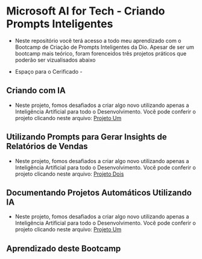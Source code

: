 # Microsoft AI for Tech - Criando Prompts Inteligentes
- Neste repositório você terá acesso a todo meu aprendizado com o Bootcamp de Criação de Prompts Inteligentes da Dio. Apesar de ser um bootcamp mais teórico, foram forenceidos três projetos práticos que poderão ser vizualisados abaixo

- Espaço para o Cerificado -

## Criando com IA
- Neste projeto, fomos desafiados a criar algo novo utilizando apenas a Inteligência Artificial para todo o Desenvolvimento. Você pode conferir o projeto clicando neste arquivo: [Projeto Um](https://github.com/DantinhasMD/Bootcamp_Dio---Prompts/tree/master/Projeto%20Um)

## Utilizando Prompts para Gerar Insights de Relatórios de Vendas
- Neste projeto, fomos desafiados a criar algo novo utilizando apenas a Inteligência Artificial para todo o Desenvolvimento. Você pode conferir o projeto clicando neste arquivo: [Projeto Dois](https://github.com/DantinhasMD/Bootcamp_Dio---Prompts/tree/master/Projeto%20Dois)

## Documentando Projetos Automáticos Utilizando IA
- Neste projeto, fomos desafiados a criar algo novo utilizando apenas a Inteligência Artificial para todo o Desenvolvimento. Você pode conferir o projeto clicando neste arquivo: [Projeto Um](https://github.com/DantinhasMD/Bootcamp_Dio---Prompts/tree/master/Projeto%20Um)

## Aprendizado deste Bootcamp 

